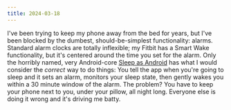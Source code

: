 ```yaml
---
title: 2024-03-18
---
```

I've been trying to keep my phone away from the bed for years, but I've been blocked by the dumbest, should-be-simplest functionality: alarms. Standard alarm clocks are totally inflexible; my Fitbit has a Smart Wake functionality, but it's centered around the time you set for the alarm. Only the horribly named, very Android-core [Sleep as Android](https://sleep.urbandroid.org/) has what I would consider the *correct* way to do things: You tell the app when you're going to sleep and it sets an alarm, monitors your sleep state, then gently wakes you within a 30 minute window of the alarm. The problem? You have to keep your phone next to you, under your pillow, all night long. Everyone else is doing it wrong and it's driving me batty.